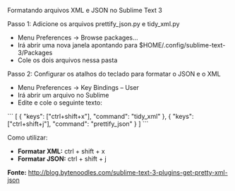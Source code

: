 Formatando arquivos XML e JSON no Sublime Text 3

Passo 1: Adicione os arquivos prettify_json.py e tidy_xml.py 
<ul>
  <li>Menu Preferences -> Browse packages… </li>
  <li>Irá abrir uma nova janela apontando para $HOME/.config/sublime-text-3/Packages</li>
  <li>Cole os dois arquivos nessa pasta</li>
</ul>
        
Passo 2: Configurar os atalhos do teclado para formatar o JSON e o XML
<ul>
  <li>Menu Preferences -> Key Bindings – User</li>
  <li>Irá abrir um arquivo no Sublime</li>
  <li>Edite e cole o seguinte texto:</li>
</ul>
```<JSON>
[
    { "keys": ["ctrl+shift+x"], "command": "tidy_xml" },
    { "keys": ["ctrl+shift+j"], "command": "prettify_json" }
]
```

Como utilizar:
<ul>
  <li><b>Formatar XML:</b> ctrl + shift + x</li>
  <li><b>Formatar JSON:</b> ctrl + shift + j</li>
</ul>
		
		

<b>Fonte:</b> <a href="http://blog.bytenoodles.com/sublime-text-3-plugins-get-pretty-xml-json">http://blog.bytenoodles.com/sublime-text-3-plugins-get-pretty-xml-json</a>
